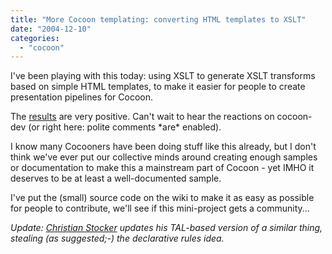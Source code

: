 ```yaml
---
title: "More Cocoon templating: converting HTML templates to XSLT"
date: "2004-12-10"
categories: 
  - "cocoon"
---
```


I've been playing with this today: using XSLT to generate XSLT transforms based on simple HTML templates, to make it easier for people to create presentation pipelines for Cocoon.

The [results](http://wiki.apache.org/cocoon/HtmlToXsltExperiments) are very positive. Can't wait to hear the reactions on cocoon-dev (or right here: polite comments \*are\* enabled).

I know many Cocooners have been doing stuff like this already, but I don't think we've ever put our collective minds around creating enough samples or documentation to make this a mainstream part of Cocoon - yet IMHO it deserves to be at least a well-documented sample.

I've put the (small) source code on the wiki to make it as easy as possible for people to contribute, we'll see if this mini-project gets a community...

_Update: [Christian Stocker](http://blog.bitflux.ch/archive/further-improvements-on-xsl-tal.html) updates his TAL-based version of a similar thing, stealing (as suggested;-) the declarative rules idea._
